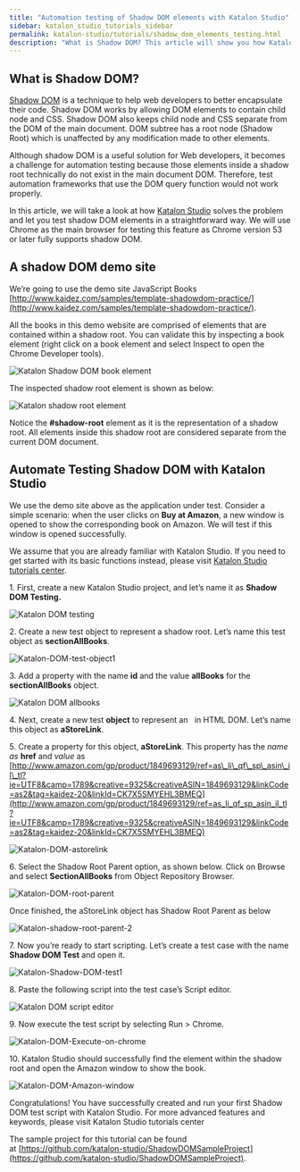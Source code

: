 ```yaml
---
title: "Automation testing of Shadow DOM elements with Katalon Studio"
sidebar: katalon_studio_tutorials_sidebar
permalink: katalon-studio/tutorials/shadow_dom_elements_testing.html
description: "What is Shadow DOM? This article will show you how Katalon Studio solves Shadow DOM problem and let you test shadow DOM elements in a straightforward way"
---
```

[](#)

What is Shadow DOM?
-------------------

[Shadow DOM](https://developer.mozilla.org/en-US/docs/Web/Web_Components/Shadow_DOM) is a technique to help web developers to better encapsulate their code. Shadow DOM works by allowing DOM elements to contain child node and CSS. Shadow DOM also keeps child node and CSS separate from the DOM of the main document. DOM subtree has a root node (Shadow Root) which is unaffected by any modification made to other elements.

Although shadow DOM is a useful solution for Web developers, it becomes a challenge for automation testing because those elements inside a shadow root technically do not exist in the main document DOM. Therefore, test automation frameworks that use the DOM query function would not work properly.

In this article, we will take a look at how [Katalon Studio](https://www.katalon.com/) solves the problem and let you test shadow DOM elements in a straightforward way. We will use Chrome as the main browser for testing this feature as Chrome version 53 or later fully supports shadow DOM.

A shadow DOM demo site
----------------------

We’re going to use the demo site JavaScript Books [http://www.kaidez.com/samples/template-shadowdom-practice/](http://www.kaidez.com/samples/template-shadowdom-practice/).

All the books in this demo website are comprised of elements that are contained within a shadow root. You can validate this by inspecting a book element (right click on a book element and select Inspect to open the Chrome Developer tools).

![Katalon Shadow DOM book element](../../images/katalon-studio/tutorials/shadow_dom_elements_testing/Katalon-DOM-book-element.png)

The inspected shadow root element is shown as below:

![Katalon shadow root element](../../images/katalon-studio/tutorials/shadow_dom_elements_testing/Katalon-shadow-root-element.png)

Notice the **#shadow-root** element as it is the representation of a shadow root. All elements inside this shadow root are considered separate from the current DOM document.

Automate Testing Shadow DOM with Katalon Studio
-----------------------------------------------

We use the demo site above as the application under test. Consider a simple scenario: when the user clicks on **Buy at Amazon**, a new window is opened to show the corresponding book on Amazon. We will test if this window is opened successfully.

We assume that you are already familiar with Katalon Studio. If you need to get started with its basic functions instead, please visit [Katalon Studio tutorials center](https://www.katalon.com/resources-center/tutorials/#resource-get-started).

1\. First, create a new Katalon Studio project, and let’s name it as **Shadow DOM Testing.**

![Katalon DOM testing](../../images/katalon-studio/tutorials/shadow_dom_elements_testing/Katalon-DOM-testing.png)

2\. Create a new test object to represent a shadow root. Let’s name this test object as **sectionAllBooks**.

![Katalon-DOM-test-object1](../../images/katalon-studio/tutorials/shadow_dom_elements_testing/Katalon-DOM-test-object1.png)

3\. Add a property with the name **id** and the value **allBooks** for the **sectionAllBooks** object.

![Katalon DOM allbooks](../../images/katalon-studio/tutorials/shadow_dom_elements_testing/Katalon-DOM-allbooks.png)

4\. Next, create a new test **object** to represent an   in HTML DOM. Let’s name this object as **aStoreLink**.

5\. Create a property for this object, **aStoreLink**. This property has the _name as_ **href** and _value_ as [http://www.amazon.com/gp/product/1849693129/ref=as\_li\_qf\_sp\_asin\_il\_tl?ie=UTF8&camp=1789&creative=9325&creativeASIN=1849693129&linkCode=as2&tag=kaidez-20&linkId=CK7X5SMYEHL3BMEQ](http://www.amazon.com/gp/product/1849693129/ref=as_li_qf_sp_asin_il_tl?ie=UTF8&camp=1789&creative=9325&creativeASIN=1849693129&linkCode=as2&tag=kaidez-20&linkId=CK7X5SMYEHL3BMEQ)

![Katalon-DOM-astorelink](../../images/katalon-studio/tutorials/shadow_dom_elements_testing/Katalon-DOM-astorelink.png)

6\. Select the Shadow Root Parent option, as shown below. Click on Browse and select **SectionAllBooks** from Object Repository Browser.

![Katalon-DOM-root-parent](../../images/katalon-studio/tutorials/shadow_dom_elements_testing/Katalon-DOM-root-parent.png)

Once finished, the aStoreLink object has Shadow Root Parent as below

![Katalon-shadow-root-parent-2](../../images/katalon-studio/tutorials/shadow_dom_elements_testing/Katalon-shadow-root-parent-2.png)

7\. Now you’re ready to start scripting. Let’s create a test case with the name **Shadow DOM Test** and open it.

![Katalon-Shadow-DOM-test1](../../images/katalon-studio/tutorials/shadow_dom_elements_testing/Katalon-Shadow-DOM-test1-300x169.png)

8\. Paste the following script into the test case’s Script editor.

![Katalon DOM script editor](../../images/katalon-studio/tutorials/shadow_dom_elements_testing/Katalon-DOM-script-editor.png)

9\. Now execute the test script by selecting Run > Chrome.

![Katalon-DOM-Execute-on-chrome](../../images/katalon-studio/tutorials/shadow_dom_elements_testing/Katalon-DOM-Execute-on-chrome.png)

10\. Katalon Studio should successfully find the element within the shadow root and open the Amazon window to show the book.

![Katalon-DOM-Amazon-window](../../images/katalon-studio/tutorials/shadow_dom_elements_testing/Katalon-DOM-Amazon-window-1024x715.png)

Congratulations! You have successfully created and run your first Shadow DOM test script with Katalon Studio. For more advanced features and keywords, please visit Katalon Studio tutorials center

The sample project for this tutorial can be found at [https://github.com/katalon-studio/ShadowDOMSampleProject](https://github.com/katalon-studio/ShadowDOMSampleProject).

[](#modal-id-popup)